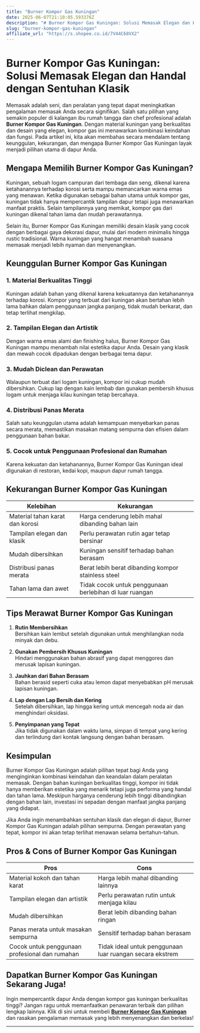 ```yaml
---
title: "Burner Kompor Gas Kuningan"
date: 2025-06-07T21:10:05.593376Z
description: "# Burner Kompor Gas Kuningan: Solusi Memasak Elegan dan Handal dengan Sentuhan Klasik..."
slug: "burner-kompor-gas-kuningan"
affiliate_url: "https://s.shopee.co.id/7V44C68VX2"
---
```

# Burner Kompor Gas Kuningan: Solusi Memasak Elegan dan Handal dengan Sentuhan Klasik

Memasak adalah seni, dan peralatan yang tepat dapat meningkatkan pengalaman memasak Anda secara signifikan. Salah satu pilihan yang semakin populer di kalangan ibu rumah tangga dan chef profesional adalah **Burner Kompor Gas Kuningan**. Dengan material kuningan yang berkualitas dan desain yang elegan, kompor gas ini menawarkan kombinasi keindahan dan fungsi. Pada artikel ini, kita akan membahas secara mendalam tentang keunggulan, kekurangan, dan mengapa Burner Kompor Gas Kuningan layak menjadi pilihan utama di dapur Anda.

## Mengapa Memilih Burner Kompor Gas Kuningan?

Kuningan, sebuah logam campuran dari tembaga dan seng, dikenal karena ketahanannya terhadap korosi serta mampu memancarkan warna emas yang menawan. Ketika digunakan sebagai bahan utama untuk kompor gas, kuningan tidak hanya mempercantik tampilan dapur tetapi juga menawarkan manfaat praktis. Selain tampilannya yang memikat, kompor gas dari kuningan dikenal tahan lama dan mudah perawatannya.

Selain itu, Burner Kompor Gas Kuningan memiliki desain klasik yang cocok dengan berbagai gaya dekorasi dapur, mulai dari modern minimalis hingga rustic tradisional. Warna kuningan yang hangat menambah suasana memasak menjadi lebih nyaman dan menyenangkan.

## Keunggulan Burner Kompor Gas Kuningan

### 1. Material Berkualitas Tinggi
Kuningan adalah bahan yang dikenal karena kekuatannya dan ketahanannya terhadap korosi. Kompor yang terbuat dari kuningan akan bertahan lebih lama bahkan dalam penggunaan jangka panjang, tidak mudah berkarat, dan tetap terlihat mengkilap.

### 2. Tampilan Elegan dan Artistik
Dengan warna emas alami dan finishing halus, Burner Kompor Gas Kuningan mampu menambah nilai estetika dapur Anda. Desain yang klasik dan mewah cocok dipadukan dengan berbagai tema dapur.

### 3. Mudah Diclean dan Perawatan
Walaupun terbuat dari logam kuningan, kompor ini cukup mudah dibersihkan. Cukup lap dengan kain lembab dan gunakan pembersih khusus logam untuk menjaga kilau kuningan tetap bercahaya.

### 4. Distribusi Panas Merata
Salah satu keunggulan utama adalah kemampuan menyebarkan panas secara merata, memastikan masakan matang sempurna dan efisien dalam penggunaan bahan bakar.

### 5. Cocok untuk Penggunaan Profesional dan Rumahan
Karena kekuatan dan ketahanannya, Burner Kompor Gas Kuningan ideal digunakan di restoran, kedai kopi, maupun dapur rumah tangga.

## Kekurangan Burner Kompor Gas Kuningan

| Kelebihan                                    | Kekurangan                                            |
|----------------------------------------------|------------------------------------------------------|
| Material tahan karat dan korosi            | Harga cenderung lebih mahal dibanding bahan lain   |
| Tampilan elegan dan klasik                  | Perlu perawatan rutin agar tetap bersinar         |
| Mudah dibersihkan                          | Kuningan sensitif terhadap bahan berasam            |
| Distribusi panas merata                     | Berat lebih berat dibanding kompor stainless steel |
| Tahan lama dan awet                        | Tidak cocok untuk penggunaan berlebihan di luar ruangan |

## Tips Merawat Burner Kompor Gas Kuningan

1. **Rutin Membersihkan**  
 Bersihkan kain lembut setelah digunakan untuk menghilangkan noda minyak dan debu.

2. **Gunakan Pembersih Khusus Kuningan**  
 Hindari menggunakan bahan abrasif yang dapat menggores dan merusak lapisan kuningan.

3. **Jauhkan dari Bahan Berasam**  
 Bahan berasid seperti cuka atau lemon dapat menyebabkan pH merusak lapisan kuningan.

4. **Lap dengan Lap Bersih dan Kering**  
 Setelah dibersihkan, lap hingga kering untuk mencegah noda air dan menghindari oksidasi.

5. **Penyimpanan yang Tepat**  
 Jika tidak digunakan dalam waktu lama, simpan di tempat yang kering dan terlindung dari kontak langsung dengan bahan berasam.

## Kesimpulan

Burner Kompor Gas Kuningan adalah pilihan tepat bagi Anda yang menginginkan kombinasi keindahan dan keandalan dalam peralatan memasak. Dengan bahan kuningan berkualitas tinggi, kompor ini tidak hanya memberikan estetika yang menarik tetapi juga performa yang handal dan tahan lama. Meskipun harganya cenderung lebih tinggi dibandingkan dengan bahan lain, investasi ini sepadan dengan manfaat jangka panjang yang didapat.

Jika Anda ingin menambahkan sentuhan klasik dan elegan di dapur, Burner Kompor Gas Kuningan adalah pilihan sempurna. Dengan perawatan yang tepat, kompor ini akan tetap terlihat menawan selama bertahun-tahun.

## Pros & Cons of Burner Kompor Gas Kuningan

| **Pros**                               | **Cons**                                   |
|----------------------------------------|--------------------------------------------|
| Material kokoh dan tahan karat        | Harga lebih mahal dibanding lainnya     |
| Tampilan elegan dan artistik          | Perlu perawatan rutin untuk menjaga kilau |
| Mudah dibersihkan                     | Berat lebih dibanding bahan ringan     |
| Panas merata untuk masakan sempurna  | Sensitif terhadap bahan berasam        |
| Cocok untuk penggunaan profesional dan rumahan | Tidak ideal untuk penggunaan luar ruangan secara ekstrem |

## Dapatkan Burner Kompor Gas Kuningan Sekarang Juga!

Ingin mempercantik dapur Anda dengan kompor gas kuningan berkualitas tinggi? Jangan ragu untuk memanfaatkan penawaran terbaik dan pilihan lengkap lainnya. Klik di sini untuk membeli **[Burner Kompor Gas Kuningan](https://s.shopee.co.id/7V44C68VX2)** dan rasakan pengalaman memasak yang lebih menyenangkan dan berkelas!

---